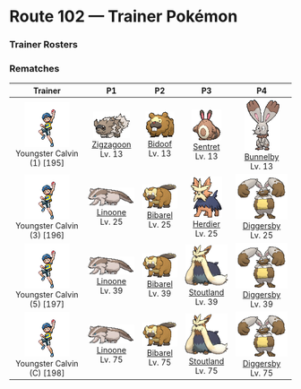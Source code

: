 # Route 102 — Trainer Pokémon

### Trainer Rosters

### Rematches

| Trainer | P1 | P2 | P3 | P4 |
|:-------:|:--:|:--:|:--:|:--:|
| ![Youngster Calvin (1)](../../assets/trainers/youngster.png "Youngster Calvin (1)")<br>Youngster Calvin (1) [195] | <div class="sprite-cell">![Zigzagoon](../../assets/sprites/zigzagoon/front.gif "Zigzagoon: The hair on Zigzagoon’s back is bristly. It rubs the hard back hair against trees to leave its territorial markings. This Pokémon may play dead to fool foes in battle.")<br>[Zigzagoon](../../pokemon/zigzagoon.md)<br>Lv. 13</div> | <div class="sprite-cell">![Bidoof](../../assets/sprites/bidoof/front.gif "Bidoof: It constantly gnaws on logs and rocks to whittle down its front teeth. It nests alongside water.")<br>[Bidoof](../../pokemon/bidoof.md)<br>Lv. 13</div> | <div class="sprite-cell">![Sentret](../../assets/sprites/sentret/front.gif "Sentret: When Sentret sleeps, it does so while another stands guard. The sentry wakes the others at the first sign of danger. When this Pokémon becomes separated from its pack, it becomes incapable of sleep due to fear.")<br>[Sentret](../../pokemon/sentret.md)<br>Lv. 13</div> | <div class="sprite-cell">![Bunnelby](../../assets/sprites/bunnelby/front.gif "Bunnelby: It has ears like shovels. Digging holes strengthens its ears so much that they can sever thick roots effortlessly.")<br>[Bunnelby](../../pokemon/bunnelby.md)<br>Lv. 13</div> |
| ![Youngster Calvin (3)](../../assets/trainers/youngster.png "Youngster Calvin (3)")<br>Youngster Calvin (3) [196] | <div class="sprite-cell">![Linoone](../../assets/sprites/linoone/front.gif "Linoone: When hunting, Linoone will make a beeline straight for the prey at a full run. While this Pokémon is capable of topping 60 mph, it has to come to a screeching halt before it can turn.")<br>[Linoone](../../pokemon/linoone.md)<br>Lv. 25</div> | <div class="sprite-cell">![Bibarel](../../assets/sprites/bibarel/front.gif "Bibarel: It makes its nest by damming streams with bark and mud. It is known as an industrious worker.")<br>[Bibarel](../../pokemon/bibarel.md)<br>Lv. 25</div> | <div class="sprite-cell">![Herdier](../../assets/sprites/herdier/front.gif "Herdier: It has black, cape-like fur that is very hard and decreases the amount of damage it receives.")<br>[Herdier](../../pokemon/herdier.md)<br>Lv. 25</div> | <div class="sprite-cell">![Diggersby](../../assets/sprites/diggersby/front.gif "Diggersby: As powerful as an excavator, its ears can reduce dense bedrock to rubble. When it’s finished digging, it lounges lazily.")<br>[Diggersby](../../pokemon/diggersby.md)<br>Lv. 25</div> |
| ![Youngster Calvin (5)](../../assets/trainers/youngster.png "Youngster Calvin (5)")<br>Youngster Calvin (5) [197] | <div class="sprite-cell">![Linoone](../../assets/sprites/linoone/front.gif "Linoone: When hunting, Linoone will make a beeline straight for the prey at a full run. While this Pokémon is capable of topping 60 mph, it has to come to a screeching halt before it can turn.")<br>[Linoone](../../pokemon/linoone.md)<br>Lv. 39</div> | <div class="sprite-cell">![Bibarel](../../assets/sprites/bibarel/front.gif "Bibarel: It makes its nest by damming streams with bark and mud. It is known as an industrious worker.")<br>[Bibarel](../../pokemon/bibarel.md)<br>Lv. 39</div> | <div class="sprite-cell">![Stoutland](../../assets/sprites/stoutland/front.gif "Stoutland: Being wrapped in its long fur is so comfortable that a person would be fine even overnight on a wintry mountain.")<br>[Stoutland](../../pokemon/stoutland.md)<br>Lv. 39</div> | <div class="sprite-cell">![Diggersby](../../assets/sprites/diggersby/front.gif "Diggersby: As powerful as an excavator, its ears can reduce dense bedrock to rubble. When it’s finished digging, it lounges lazily.")<br>[Diggersby](../../pokemon/diggersby.md)<br>Lv. 39</div> |
| ![Youngster Calvin (C)](../../assets/trainers/youngster.png "Youngster Calvin (C)")<br>Youngster Calvin (C) [198] | <div class="sprite-cell">![Linoone](../../assets/sprites/linoone/front.gif "Linoone: When hunting, Linoone will make a beeline straight for the prey at a full run. While this Pokémon is capable of topping 60 mph, it has to come to a screeching halt before it can turn.")<br>[Linoone](../../pokemon/linoone.md)<br>Lv. 75</div> | <div class="sprite-cell">![Bibarel](../../assets/sprites/bibarel/front.gif "Bibarel: It makes its nest by damming streams with bark and mud. It is known as an industrious worker.")<br>[Bibarel](../../pokemon/bibarel.md)<br>Lv. 75</div> | <div class="sprite-cell">![Stoutland](../../assets/sprites/stoutland/front.gif "Stoutland: Being wrapped in its long fur is so comfortable that a person would be fine even overnight on a wintry mountain.")<br>[Stoutland](../../pokemon/stoutland.md)<br>Lv. 75</div> | <div class="sprite-cell">![Diggersby](../../assets/sprites/diggersby/front.gif "Diggersby: As powerful as an excavator, its ears can reduce dense bedrock to rubble. When it’s finished digging, it lounges lazily.")<br>[Diggersby](../../pokemon/diggersby.md)<br>Lv. 75</div> |

